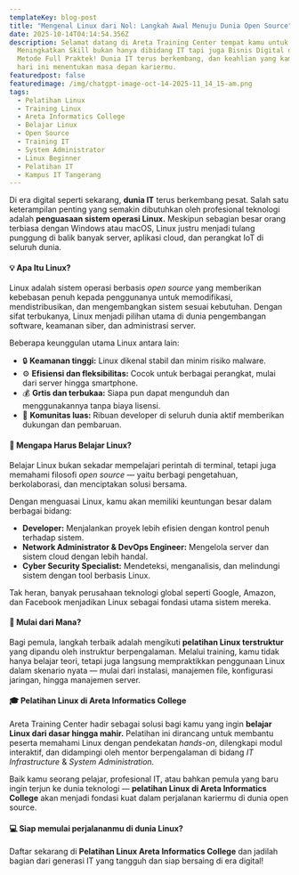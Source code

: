 ```yaml
---
templateKey: blog-post
title: "Mengenal Linux dari Nol: Langkah Awal Menuju Dunia Open Source"
date: 2025-10-14T04:14:54.356Z
description: Selamat datang di Areta Training Center tempat kamu untuk
  Meningkatkan Skill bukan hanya dibidang IT tapi juga Bisnis Digital dengan
  Metode Full Praktek! Dunia IT terus berkembang, dan keahlian yang kamu miliki
  hari ini menentukan masa depan kariermu.
featuredpost: false
featuredimage: /img/chatgpt-image-oct-14-2025-11_14_15-am.png
tags:
  - Pelatihan Linux
  - Training Linux
  - Areta Informatics College
  - Belajar Linux
  - Open Source
  - Training IT
  - System Administrator
  - Linux Beginner
  - Pelatihan IT
  - Kampus IT Tangerang
---
```

Di era digital seperti sekarang, **dunia IT** terus berkembang pesat. Salah satu keterampilan penting yang semakin dibutuhkan oleh profesional teknologi adalah **penguasaan sistem operasi Linux.** Meskipun sebagian besar orang terbiasa dengan Windows atau macOS, Linux justru menjadi tulang punggung di balik banyak server, aplikasi cloud, dan perangkat IoT di seluruh dunia.

#### 💡 Apa Itu Linux?

Linux adalah sistem operasi berbasis *open source* yang memberikan kebebasan penuh kepada penggunanya untuk memodifikasi, mendistribusikan, dan mengembangkan sistem sesuai kebutuhan. Dengan sifat terbukanya, Linux menjadi pilihan utama di dunia pengembangan software, keamanan siber, dan administrasi server.

Beberapa keunggulan utama Linux antara lain:

* 🔒 **Keamanan tinggi:** Linux dikenal stabil dan minim risiko malware.
* ⚙️ **Efisiensi dan fleksibilitas:** Cocok untuk berbagai perangkat, mulai dari server hingga smartphone.
* 💰 **Grtis dan terbukaa:** Siapa pun dapat mengunduh dan menggunakannya tanpa biaya lisensi.
* 🧠 **Komunitas luas:** Ribuan developer di seluruh dunia aktif memberikan dukungan dan pembaruan.

#### 🚀 Mengapa Harus Belajar Linux?

Belajar Linux bukan sekadar mempelajari perintah di terminal, tetapi juga memahami filosofi *open source* — yaitu berbagi pengetahuan, berkolaborasi, dan menciptakan solusi bersama.

Dengan menguasai Linux, kamu akan memiliki keuntungan besar dalam berbagai bidang:

* **Developer:** Menjalankan proyek lebih efisien dengan kontrol penuh terhadap sistem.
* **Network Administrator & DevOps Engineer:** Mengelola server dan sistem cloud dengan lebih handal.
* **Cyber Security Specialist:** Mendeteksi, menganalisis, dan melindungi sistem dengan tool berbasis Linux.

Tak heran, banyak perusahaan teknologi global seperti Google, Amazon, dan Facebook menjadikan Linux sebagai fondasi utama sistem mereka.

#### 🧩 Mulai dari Mana?

Bagi pemula, langkah terbaik adalah mengikuti **pelatihan Linux terstruktur** yang dipandu oleh instruktur berpengalaman.
Melalui training, kamu tidak hanya belajar teori, tetapi juga langsung mempraktikkan penggunaan Linux dalam skenario nyata — mulai dari instalasi, manajemen file, konfigurasi jaringan, hingga manajemen server.

#### 🎓 Pelatihan Linux di Areta Informatics College

Areta Training Center hadir sebagai solusi bagi kamu yang ingin **belajar Linux dari dasar hingga mahir.**
Pelatihan ini dirancang untuk membantu peserta memahami Linux dengan pendekatan *hands-on*, dilengkapi modul interaktif, dan didampingi oleh mentor berpengalaman di bidang *IT Infrastructure* & *System Administration.*

Baik kamu seorang pelajar, profesional IT, atau bahkan pemula yang baru ingin terjun ke dunia teknologi — **pelatihan Linux di Areta Informatics College** akan menjadi fondasi kuat dalam perjalanan kariermu di dunia open source.

#### 💻 Siap memulai perjalananmu di dunia Linux?

Daftar sekarang di **Pelatihan Linux Areta Informatics College** dan jadilah bagian dari generasi IT yang tangguh dan siap bersaing di era digital!